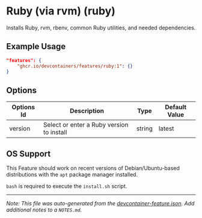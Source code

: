 
# Ruby (via rvm) (ruby)

Installs Ruby, rvm, rbenv, common Ruby utilities, and needed dependencies.

## Example Usage

```json
"features": {
    "ghcr.io/devcontainers/features/ruby:1": {}
}
```

## Options

| Options Id | Description | Type | Default Value |
|-----|-----|-----|-----|
| version | Select or enter a Ruby version to install | string | latest |



## OS Support

This Feature should work on recent versions of Debian/Ubuntu-based distributions with the `apt` package manager installed.

`bash` is required to execute the `install.sh` script.


---

_Note: This file was auto-generated from the [devcontainer-feature.json](https://github.com/devcontainers/features/blob/main/src/ruby/devcontainer-feature.json).  Add additional notes to a `NOTES.md`._
